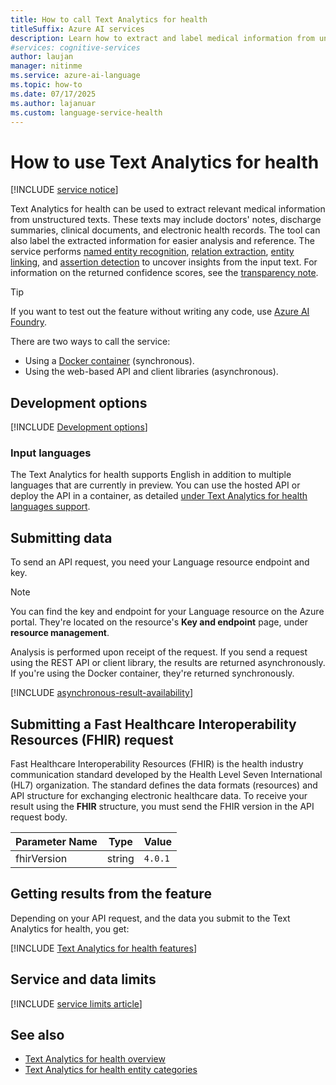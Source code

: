 ```yaml
---
title: How to call Text Analytics for health
titleSuffix: Azure AI services
description: Learn how to extract and label medical information from unstructured clinical text with Text Analytics for health.
#services: cognitive-services
author: laujan
manager: nitinme
ms.service: azure-ai-language
ms.topic: how-to
ms.date: 07/17/2025
ms.author: lajanuar
ms.custom: language-service-health
---
```


# How to use Text Analytics for health

[!INCLUDE [service notice](../includes/service-notice.md)]

Text Analytics for health can be used to extract relevant medical information from unstructured texts. These texts may include doctors' notes, discharge summaries, clinical documents, and electronic health records. The tool can also label the extracted information for easier analysis and reference. The service performs [named entity recognition](../concepts/health-entity-categories.md), [relation extraction](../concepts/relation-extraction.md), [entity linking](https://www.nlm.nih.gov/research/umls/sourcereleasedocs/index.html), and [assertion detection](../concepts/assertion-detection.md) to uncover insights from the input text. For information  on the returned confidence scores, see the [transparency note](/azure/ai-foundry/responsible-ai/language-service/transparency-note).

> [!TIP]
> If you want to test out the feature without writing any code, use [Azure AI Foundry](https://ai.azure.com/?cid=learnDocs).

There are two ways to call the service:

* Using a [Docker container](use-containers.md) (synchronous).
* Using the web-based API and client libraries (asynchronous).

## Development options

[!INCLUDE [Development options](../includes/development-options.md)]

### Input languages

The Text Analytics for health supports English in addition to multiple languages that are currently in preview. You can use the hosted API or deploy the API in a container, as detailed [under Text Analytics for health languages support](../language-support.md).

## Submitting data

To send an API request, you need your Language resource endpoint and key.

> [!NOTE]
> You can find the key and endpoint for your Language resource on the Azure portal. They're located on the resource's **Key and endpoint** page, under **resource management**.

Analysis is performed upon receipt of the request. If you send a request using the REST API or client library, the results are returned asynchronously. If you're using the Docker container, they're returned synchronously.

[!INCLUDE [asynchronous-result-availability](../../includes/async-result-availability.md)]


## Submitting a Fast Healthcare Interoperability Resources (FHIR) request

Fast Healthcare Interoperability Resources (FHIR) is the health industry communication standard developed by the Health Level Seven International (HL7) organization. The standard defines the data formats (resources) and API structure for exchanging electronic healthcare data. To receive your result using the **FHIR** structure, you must send the FHIR version in the API request body.

| Parameter Name  | Type |  Value |
|--|--|--|
| fhirVersion |  string  | `4.0.1` |



## Getting results from the feature

Depending on your API request, and the data you submit to the Text Analytics for health, you get:

[!INCLUDE [Text Analytics for health features](../includes/features.md)]


## Service and data limits

[!INCLUDE [service limits article](../../includes/service-limits-link.md)]

## See also

* [Text Analytics for health overview](../overview.md)
* [Text Analytics for health entity categories](../concepts/health-entity-categories.md)
